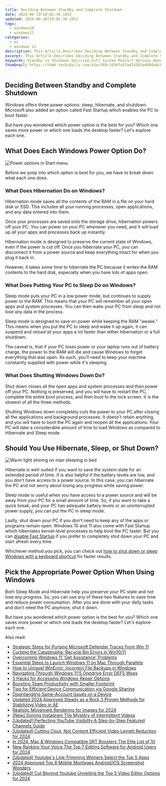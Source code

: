 ```yaml
---
title: Deciding Between Standby and Complete Shutdown
date: 2024-06-25T10:01:30.195Z
updated: 2024-06-26T10:01:30.195Z
tags:
  - windows10
  - windows11
categories:
  - os
  - windows 11
description: This Article Describes Deciding Between Standby and Complete Shutdown
excerpt: This Article Describes Deciding Between Standby and Complete Shutdown
keywords: Standby vs Shutdown Decision,Full System Restart Options,Benefits of Standby Mode,Impacts of Complete Shutdown,Choosing System Downtime,Efficiency in Shutdown Methods,Optimal Power-Down Strategy
thumbnail: https://thmb.techidaily.com/a3acf69c3d36fa57ad14263ad88da8c8eaf18e40a1badf8ad19a8dbcc0ab15b1.jpg
---
```


## Deciding Between Standby and Complete Shutdown

 Windows offers three power options: sleep, hibernate, and shutdown. Microsoft also added an option called Fast Startup which enables the PC to boot faster.

 But have you wondered which power option is the best for you? Which one saves more power or which one loads the desktop faster? Let's explore each one.

## What Does Each Windows Power Option Do?

![Power options in Start menu](https://static1.makeuseofimages.com/wordpress/wp-content/uploads/2023/10/power-options-in-start-menu.jpg)

 Before we jump into which option is best for you, we have to break down what each one does.

### What Does Hibernation Do on Windows?

 Hibernation mode saves all the contents of the RAM in a file on your hard disk or SSD. This includes all your running processes, open applications, and any data entered into them.

 Once your processes are saved onto the storage drive, hibernation powers off your PC. You can power on your PC whenever you need, and it will load up all your apps and processes back up instantly.

 Hibernation mode is designed to preserve the current state of Windows, even if the power is cut off. Once you hibernate your PC, you can disconnect it from a power source and keep everything intact for when you plug it back in.

 However, it takes some time to hibernate the PC because it writes the RAM contents to the hard disk, especially when you have lots of apps open.

### What Does Putting Your PC to Sleep Do on Windows?

 Sleep mode puts your PC in a low power mode, but continues to supply power to the RAM. This means that your PC will remember all your open apps and system processes. You can then wake your PC from sleep and not lose any data in the process.

 Sleep mode is designed to save on power while keeping the RAM "awake." This means when you put the PC to sleep and wake it up again, it can suspend and reload all your apps a lot faster than either hibernation or a full shutdown.

 The caveat is, that if your PC loses power or your laptop runs out of battery charge, the power to the RAM will die and cause Windows to forget everything that was open. As such, you'll need to keep your machine constantly supplied with power while it's sleeping.

### What Does Shutting Windows Down Do?

 Shut down closes all the open apps and system processes and then power off your PC. Nothing is preserved, and you will have to restart the PC, complete the entire boot process, and then boot to the lock screen. It is the slowest of all the three methods.

 Shutting Windows down completely cuts the power to your PC after closing all the applications and background processes. It doesn’t retain anything, and you will have to boot the PC again and reopen all the applications. Your PC will take a considerable amount of time to load Windows as compared to Hibernate and Sleep mode.

## Should You Use Hibernate, Sleep, or Shut Down?

![Warm light shining on man sleeping in bed](https://static1.makeuseofimages.com/wordpress/wp-content/uploads/2023/08/warm-light-shining-on-man-sleeping-in-bed.jpg)

 Hibernate is well-suited if you want to save the system state for an extended period of time. It is also helpful if the battery levels are low, and you don’t have access to a power source. In this case, you can hibernate the PC and not worry about losing any progress while saving power.

 Sleep mode is useful when you have access to a power source and will be away from your PC for a small amount of time. So, if you want to take a quick break, and your PC has adequate battery levels or an uninterrupted power supply, you can put the PC in sleep mode.

 Lastly, shut down your PC if you don’t need to keep any of the apps or programs remain open. Windows 10 and 11 also come with Fast Startup which hibernates kernel-level processes to help boot the PC faster. But you can [disable Fast Startup](https://www.makeuseof.com/what-is-windows-fast-startup-why-disable-it/) if you prefer to completely shut down your PC and start afresh every time.

 Whichever method you pick, you can check out [how to shut down or sleep Windows with a keyboard shortcut](https://www.makeuseof.com/tag/how-to-shutdown-or-sleep-windows-10-with-a-keyboard-shortcut/) for faster results.

## Pick the Appropriate Power Option When Using Windows

 Both Sleep Mode and Hibernate help you preserve your PC state and not lose any progress. So, you can use any of these two features to save time and reduce power consumption. After you are done with your daily tasks and don’t need the PC anymore, shut it down.

 But have you wondered which power option is the best for you? Which one saves more power or which one loads the desktop faster? Let's explore each one.

<span class="atpl-alsoreadstyle">Also read:</span>
<div><ul>
<li><a href="https://win11.techidaily.com/strategic-steps-for-purging-microsoft-defender-traces-from-win-11/"><u>Strategic Steps for Purging Microsoft Defender Traces From Win 11</u></a></li>
<li><a href="https://win11.techidaily.com/curbing-the-catastrophe-recycle-bin-errors-in-win1011/"><u>Curbing the Catastrophe: Recycle Bin Errors in Win10/11</u></a></li>
<li><a href="https://win11.techidaily.com/overcoming-windows-11-get-assistance-problems/"><u>Overcoming Windows 11 'Get Assistance' Problems</u></a></li>
<li><a href="https://win11.techidaily.com/essential-steps-to-launch-windows-11-on-mac-through-parallels/"><u>Essential Steps to Launch Windows 11 on Mac Through Parallels</u></a></li>
<li><a href="https://win11.techidaily.com/how-to-unravel-winerror-incorrect-file-backups-in-windows/"><u>How to Unravel WinError: Incorrect File Backups in Windows</u></a></li>
<li><a href="https://win11.techidaily.com/navigating-through-windows-11s-onedrive-error-def5-woes/"><u>Navigating Through Windows 11'S Onedrive Error DEF5 Woes</u></a></li>
<li><a href="https://win11.techidaily.com/5-hacks-for-accessing-windows-repair-options/"><u>5 Hacks for Accessing Windows Repair Options</u></a></li>
<li><a href="https://win11.techidaily.com/boosting-team-productivity-with-smaller-footprint/"><u>Boosting Team Productivity with Smaller Footprint</u></a></li>
<li><a href="https://win11.techidaily.com/tips-for-efficient-device-communication-via-google-sharing/"><u>Tips for Efficient Device Communication via Google Sharing</u></a></li>
<li><a href="https://win11.techidaily.com/disentangling-same-account-issues-on-a-device/"><u>Disentangling Same-Account Issues on a Device</u></a></li>
<li><a href="https://smart-video-editing.techidaily.com/updated-2024-approved-steady-as-a-rock-3-proven-methods-for-stabilizing-video-in-ae/"><u>Updated 2024 Approved Steady as a Rock 3 Proven Methods for Stabilizing Video in AE</u></a></li>
<li><a href="https://extra-support.techidaily.com/realistic-movement-rendering-for-images-for-2024/"><u>Realistic Movement Rendering for Images for 2024</u></a></li>
<li><a href="https://extra-support.techidaily.com/new-solving-instagram-the-mystery-of-intermittent-videos/"><u>[New] Solving Instagram  The Mystery of Intermittent Videos</u></a></li>
<li><a href="https://facebook-record-videos.techidaily.com/updated-perfecting-youtube-visibility-a-step-by-step-featured-channels-guide/"><u>[Updated] Perfecting YouTube Visibility  A Step-by-Step Featured Channels Guide</u></a></li>
<li><a href="https://youtube-data.techidaily.com/ed-cutting-clout-not-content-efficient-video-length-reduction-for-2024/"><u>[Updated] Cutting Clout, Not Content  Efficient Video Length Reduction for 2024</u></a></li>
<li><a href="https://extra-approaches.techidaily.com/in-2024-mac-and-windows-compatible-srt-boosters-the-elite-list-of-10/"><u>In 2024, Mac & Windows Compatible SRT Boosters  The Elite List of 10</u></a></li>
<li><a href="https://voice-adjusting.techidaily.com/new-ranking-your-voice-the-top-7-editing-software-for-android-users-for-2024/"><u>New Ranking Your Voice The Top 7 Editing Software for Android Users for 2024</u></a></li>
<li><a href="https://facebook-record-videos.techidaily.com/updated-youtubes-link-trimming-winners-select-the-top-5-apps/"><u>[Updated] Youtube's Link-Trimming Winners  Select the Top 5 Apps</u></a></li>
<li><a href="https://some-skills.techidaily.com/2024-approved-top-8-mobile-montages-androidios-screenshot-wonders/"><u>2024 Approved  Top 8 Mobile Montages  Android/iOS Screenshot Wonders</u></a></li>
<li><a href="https://facebook-video-share.techidaily.com/updated-cut-beyond-youtube-unveiling-the-top-5-video-editor-options-for-2024/"><u>[Updated] Cut Beyond Youtube  Unveiling the Top 5 Video Editor Options for 2024</u></a></li>
</ul></div>

<ins class="adsbygoogle"
      style="display:block"
      data-ad-client="ca-pub-7571918770474297"
      data-ad-slot="8358498916"
      data-ad-format="auto"
      data-full-width-responsive="true"></ins>